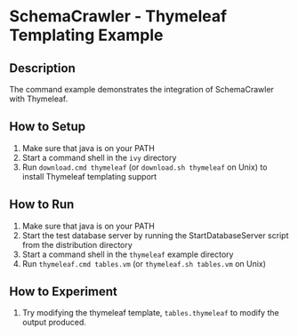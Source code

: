 # SchemaCrawler - Thymeleaf Templating Example

## Description
The command example demonstrates the integration of SchemaCrawler with Thymeleaf.

## How to Setup
1. Make sure that java is on your PATH
2. Start a command shell in the `ivy` directory 
3. Run `download.cmd thymeleaf` (or `download.sh thymeleaf` on Unix) to
   install Thymeleaf templating support 

## How to Run
1. Make sure that java is on your PATH
2. Start the test database server by running the StartDatabaseServer script from the distribution directory 
3. Start a command shell in the `thymeleaf` example directory
5. Run `thymeleaf.cmd tables.vm` (or `thymeleaf.sh tables.vm` on Unix) 

## How to Experiment
1. Try modifying the thymeleaf template, `tables.thymeleaf` to modify the output produced. 
